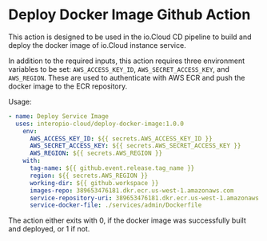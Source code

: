 # Deploy Docker Image Github Action

This action is designed to be used in the io.Cloud CD pipeline to build and deploy the docker image of io.Cloud instance service.

In addition to the required inputs, this action requires three environment variables to be set: `AWS_ACCESS_KEY_ID`, `AWS_SECRET_ACCESS_KEY`, and `AWS_REGION`. These are used to authenticate with AWS ECR and push the docker image to the ECR repository.

Usage:
```yaml
- name: Deploy Service Image
  uses: interopio-cloud/deploy-docker-image:1.0.0
    env:
      AWS_ACCESS_KEY_ID: ${{ secrets.AWS_ACCESS_KEY_ID }}
      AWS_SECRET_ACCESS_KEY: ${{ secrets.AWS_SECRET_ACCESS_KEY }}
      AWS_REGION: ${{ secrets.AWS_REGION }}
    with:
      tag-name: ${{ github.event.release.tag_name }}
      region: ${{ secrets.AWS_REGION }}
      working-dir: ${{ github.workspace }}
      images-repo: 389653476181.dkr.ecr.us-west-1.amazonaws.com
      service-repository-uri: 389653476181.dkr.ecr.us-west-1.amazonaws.com/acme-wealth/admin
      service-docker-file: ./services/admin/Dockerfile
```

The action either exits with 0, if the docker image was successfully built and deployed, or 1 if not.
